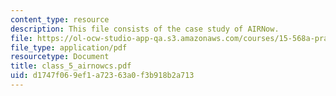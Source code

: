 ```yaml
---
content_type: resource
description: This file consists of the case study of AIRNow.
file: https://ol-ocw-studio-app-qa.s3.amazonaws.com/courses/15-568a-practical-information-technology-management-spring-2005/d1747f069ef1a72363a0f3b918b2a713_class_5_airnowcs.pdf
file_type: application/pdf
resourcetype: Document
title: class_5_airnowcs.pdf
uid: d1747f06-9ef1-a723-63a0-f3b918b2a713
---
```

